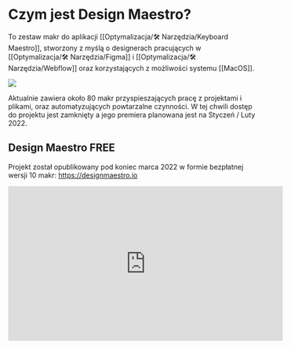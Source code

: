 # Czym jest Design Maestro? 
To zestaw makr do aplikacji [[Optymalizacja/🛠️ Narzędzia/Keyboard Maestro]], stworzony z myślą o designerach pracujących w [[Optymalizacja/🛠️ Narzędzia/Figma]] i [[Optymalizacja/🛠️ Narzędzia/Webflow]] oraz korzystających z możliwości systemu [[MacOS]]. 

![](https://assets.website-files.com/61b2fbca6d7f8d1f991971f3/61b2fd7ff4169b747cf8a134_DM%20Logo.svg)

Aktualnie zawiera około 80 makr przyspieszających pracę z projektami i plikami, oraz automatyzujących powtarzalne czynności. W tej chwili dostęp do projektu jest zamknięty a jego premiera planowana jest na Styczeń / Luty 2022. 

## Design Maestro FREE
Projekt został opublikowany pod koniec marca 2022 w formie bezpłatnej wersji 10 makr: 
https://designmaestro.io

<iframe width="560" height="315" src="https://www.youtube.com/embed/54aEWyfwiu8" title="YouTube video player" frameborder="0" allow="accelerometer; autoplay; clipboard-write; encrypted-media; gyroscope; picture-in-picture" allowfullscreen></iframe>

